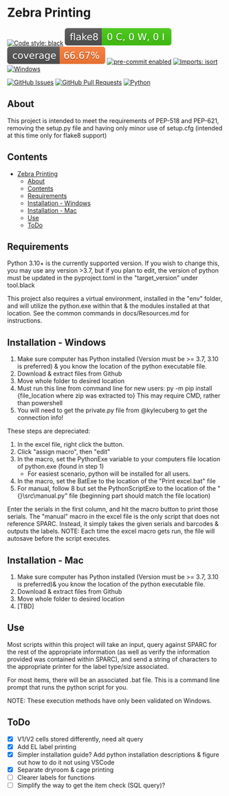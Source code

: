 # Zebra Printing

[![Code style: black](https://img.shields.io/badge/code%20style-black-000000.svg)](https://github.com/psf/black)
[![Flake8 Status](./reports/flake8/badge.svg)](./reports/flake8/index.html)
[![Coverage Status](./reports/coverage/badge.svg)](./reports/coverage/badge.svg)
[![pre-commit enabled](https://img.shields.io/badge/pre--commit-enabled-brightgreen?logo=pre-commit&logoColor=white)](https://pre-commit.com/)
[![Imports: isort](https://img.shields.io/badge/%20imports-isort-%231674b1?style=flat&labelColor=ef8336)](https://pycqa.github.io/isort/)
[![Windows](https://svgshare.com/i/ZhY.svg)](https://svgshare.com/i/ZhY.svg)
<!-- [![Status](https://img.shields.io/badge/status-active-success.svg)]() -->
[![GitHub Issues](https://img.shields.io/github/issues/kylecuberg/zebraPrinter.svg)](https://github.com/kylecuberg/zebraPrinter/issues)
[![GitHub Pull Requests](https://img.shields.io/github/issues-pr/kylecuberg/zebraPrinter.svg)](https://github.com/kylecuberg/zebraPrinter/pulls)
[![Python](https://img.shields.io/pypi/pyversions/cookiecutter-hypermodern-python-instance)](https://www.python.org/downloads/release/python-3100/)

## About

This project is intended to meet the requirements of PEP-518 and PEP-621, removing the setup.py file and having only minor use of setup.cfg (intended at this time only for flake8 support)

## Contents

- [Zebra Printing](#zebra-printing)
  - [About](#about)
  - [Contents](#contents)
  - [Requirements](#requirements)
  - [Installation - Windows](#installation---windows)
  - [Installation - Mac](#installation---mac)
  - [Use](#use)
  - [ToDo](#todo)

## Requirements

Python 3.10+ is the currently supported version.
If you wish to change this, you may use any version >3.7, but if you plan to edit, the version of python must be updated in the pyproject.toml in the "target_version" under tool.black

This project also requires a virtual environment, installed in the "env" folder, and will utilize the python.exe within that & the modules installed at that location. See the common commands in docs/Resources.md for instructions.

## Installation - Windows

1. Make sure computer has Python installed (Version must be >= 3.7, 3.10 is preferred) & you know the location of the python executable file.
2. Download & extract files from Github
3. Move whole folder to desired location
4. Must run this line from command line for new users:
   py -m pip install {file_location where zip was extracted to}
      This may require CMD, rather than powershell
5. You will need to get the private.py file from @kylecuberg to get the connection info!

These steps are depreciated:

1. In the excel file, right click the button.
2. Click "assign macro", then "edit"
3. In the macro, set the PythonExe variable to your computers file location of python.exe (found in step 1)
   - For easiest scenario, python will be installed for all users.
4. In the macro, set the BatExe to the location of the "Print excel.bat" file
5. For manual, follow 8 but set the PythonScriptExe to the location of the "{}\src\manual.py" file (beginning part should match the file location)

Enter the serials in the first column, and hit the macro button to print those serials.
The "manual" macro in the excel file is the only script that does not reference SPARC. Instead, it simply takes the given serials and barcodes & outputs the labels.
NOTE: Each time the excel macro gets run, the file will autosave before the script executes.

## Installation - Mac

1. Make sure computer has Python installed (Version must be >= 3.7, 3.10 is preferred)& you know the location of the python executable file.
2. Download & extract files from Github
3. Move whole folder to desired location
4. [TBD]

## Use

Most scripts within this project will take an input, query against SPARC for the rest of the appropriate information (as well as verify the information provided was contained within SPARC), and send a string of characters to the appropriate printer for the label type/size associated.

For most items, there will be an associated .bat file. This is a command line prompt that runs the python script for you.

NOTE: These execution methods have only been validated on Windows.

## ToDo

- [x] V1/V2 cells stored differently, need alt query
- [x] Add EL label printing
- [x] Simpler installation guide? Add python installation descriptions & figure out how to do it not using VSCode
- [x] Separate dryroom & cage printing
- [ ] Clearer labels for functions
- [ ] Simplify the way to get the item check (SQL query)?
